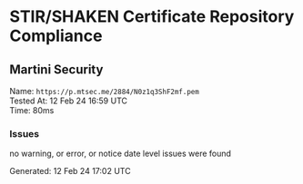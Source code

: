 # STIR/SHAKEN Certificate Repository Compliance

## Martini Security

Name: `https://p.mtsec.me/2884/N0z1q3ShF2mf.pem`\
Tested At: 12 Feb 24 16:59 UTC\
Time: 80ms

### Issues

no warning, or error, or notice date level issues were found

Generated: 12 Feb 24 17:02 UTC